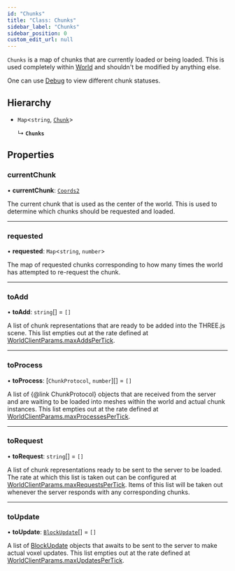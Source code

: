 ```yaml
---
id: "Chunks"
title: "Class: Chunks"
sidebar_label: "Chunks"
sidebar_position: 0
custom_edit_url: null
---
```


`Chunks` is a map of chunks that are currently loaded or being loaded. This is
used completely within [World](World.md) and shouldn't be modified by anything else.

One can use [Debug](Debug.md) to view different chunk statuses.

## Hierarchy

- `Map`<`string`, [`Chunk`](Chunk.md)\>

  ↳ **`Chunks`**

## Properties

### currentChunk

• **currentChunk**: [`Coords2`](../modules.md#coords2)

The current chunk that is used as the center of the world. This is used to determine which chunks
should be requested and loaded.

___

### requested

• **requested**: `Map`<`string`, `number`\>

The map of requested chunks corresponding to how many times the world has attempted
to re-request the chunk.

___

### toAdd

• **toAdd**: `string`[] = `[]`

A list of chunk representations that are ready to be added into the THREE.js scene. This list empties
out at the rate defined at [WorldClientParams.maxAddsPerTick](../modules.md#worldclientparams).

___

### toProcess

• **toProcess**: [`ChunkProtocol`, `number`][] = `[]`

A list of {@link ChunkProtocol} objects that are received from the server and are waiting to be
loaded into meshes within the world and actual chunk instances. This list empties out at the rate
defined at [WorldClientParams.maxProcessesPerTick](../modules.md#worldclientparams).

___

### toRequest

• **toRequest**: `string`[] = `[]`

A list of chunk representations ready to be sent to the server to be loaded. The rate at which
this list is taken out can be configured at [WorldClientParams.maxRequestsPerTick](../modules.md#worldclientparams). Items of
this list will be taken out whenever the server responds with any corresponding chunks.

___

### toUpdate

• **toUpdate**: [`BlockUpdate`](../modules.md#blockupdate)[] = `[]`

A list of [BlockUpdate](../modules.md#blockupdate) objects that awaits to be sent to the server to make actual voxel
updates. This list empties out at the rate defined at [WorldClientParams.maxUpdatesPerTick](../modules.md#worldclientparams).
